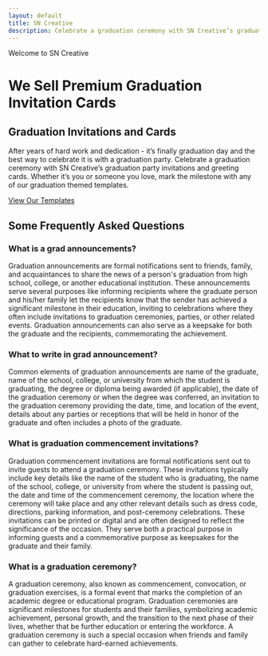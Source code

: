 ```yaml
---
layout: default
title: SN Creative
description: Celebrate a graduation ceremony with SN Creative’s graduation party invitations and greeting cards. Whether it’s you or someone you love, mark the milestone with any of our graduation themed templates.
---
```


<div class="index_page_banner">
<div class="container">
<div class="row">
<div class="col-md-12">
<span>Welcome to SN Creative</span>
<h1>We Sell Premium Graduation Invitation Cards</h1>
</div>
</div>
</div>
</div>

<div class="main">
<div class="container">

  <div class="row">
  <div class="col-md-12">
  <h2 class="centered">Graduation Invitations and Cards</h2>
  <p class="centered">After years of hard work and dedication - it’s finally graduation day and the best way to celebrate it is with a graduation party. Celebrate a graduation ceremony with SN Creative’s graduation party invitations and greeting cards. Whether it’s you or someone you love, mark the milestone with any of our graduation themed templates.</p>
  <p><a href="" class="b1">View Our Templates</a></p>
  </div>
  </div>

  <div class="row">
  <div class="col-md-12">
  <h2>Some Frequently Asked Questions</h2>
  </div>
  </div>

  <div class="row equal-height">
  <div class="col-md-4">
  <div class="s1">
  <h3>What is a grad announcements?</h3>
  <p>Graduation announcements are formal notifications sent to friends, family, and acquaintances to share the news of a person's graduation from high school, college, or another educational institution. These announcements serve several purposes like informing recipients where the graduate person and his/her family let the recipients know that the sender has achieved a significant milestone in their education, inviting to celebrations where they often include invitations to graduation ceremonies, parties, or other related events. Graduation announcements can also serve as a keepsake for both the graduate and the recipients, commemorating the achievement.</p>
  </div>
  </div>

  <div class="col-md-4">
  <div class="s1">
  <h3>What to write in grad announcement?</h3>
  <p>Common elements of graduation announcements are name of the graduate, name of the school, college, or university from which the student is graduating, the degree or diploma being awarded (if applicable), the date of the graduation ceremony or when the degree was conferred, an invitation to the graduation ceremony providing the date, time, and location of the event, details about any parties or receptions that will be held in honor of the graduate and often includes a photo of the graduate.</p>
  </div>
  </div>

  <div class="col-md-4">
  <div class="s1">
  <h3>What is graduation commencement invitations?</h3>
  <p>Graduation commencement invitations are formal notifications sent out to invite guests to attend a graduation ceremony. These invitations typically include key details like the name of the student who is graduating, the name of the school, college, or university from where the student is passing out, the date and time of the commencement ceremony, the location where the ceremony will take place and any other relevant details such as dress code, directions, parking information, and post-ceremony celebrations. These invitations can be printed or digital and are often designed to reflect the significance of the occasion. They serve both a practical purpose in informing guests and a commemorative purpose as keepsakes for the graduate and their family.</p>
  </div>
  </div>
  </div>

  <div class="row equal-height">
  <div class="col-md-4">
  <div class="s1">
  <h3>What is a graduation ceremony?</h3>
  <p>A graduation ceremony, also known as commencement, convocation, or graduation exercises, is a formal event that marks the completion of an academic degree or educational program. Graduation ceremonies are significant milestones for students and their families, symbolizing academic achievement, personal growth, and the transition to the next phase of their lives, whether that be further education or entering the workforce. A graduation ceremony is such a special occasion when friends and family can gather to celebrate hard-earned achievements.</p>
  </div>
  </div>
  </div>

</div>
</div>

<!-- <div class="col-md-4">
<h3>What is a commencement exercise?</h3>
<p>Since we are talking about Graduation Invitations, let’s delve on this closing of a new chapter and why it is an important mark of huge success of every student’s life. There are numerous types of graduations—elementary graduation, high school graduation, college graduation, and so on.</p>
<p>Graduation—or also called commencement, convocation, or invocation—is the obtaining of a diploma or academic degree in which students become graduates. Before the graduation, candidates are referred to as graduands, and the date of graduation is often called graduation day. At the college and university levels, the faculty will usually wear academic dresses at the formal ceremonies, as will the administrator and degree candidates.</p>
<p>Graduation at the college and university level happens when the supervising officer deliberates degrees upon candidates, either individually or all at once, even if graduates physically receive their diploma later at a smaller college or departmental ceremony. After degree completion, graduates can be referred to by their graduating year.</p>
</div> -->

<!-- <div class="col-md-4">
<h3>Early history of commencement exercise</h3>
<p>It was in the 12th century that graduation ceremonies for students date from the first universities in Europe. At that time, Latin was the language of scholarship. A universitas  was a guild of masters (MAs) with a licence to teach. Degree  and  graduate  come from  gradus , meaning “step.”</p>
<p>The first step was admission to a bachelor’s degree. The second step was the master’s step, giving the graduate admission to the universitas and license to teach. The typical dress for graduation are gowns and hoods or hats adapted from the daily dress of university staff in the Middle Ages, which was in turn based on the attire worn by medieval clergy.</p>
</div> -->

<!-- <div class="col-md-4">
<h3>Where did graduation caps and gowns come from?</h3>
<p>In the 12th century, wearing of academic robes is a tradition, it was around the time when the first universities were being founded in Europe. During this time, most scholars were also clerics or aspiring clerics, and excess in clothing was not supported. As such, in the beginning it is thought that there was little difference between what the academics were wearing and the laymen, excepting that the academics and clergy tended to wear very plainly colored apparel.</p>
<p>Eventually, the apparel was simply basic. When the universities were originally formed, they had no official buildings of their own to hold lectures in, so classes were typically gathered in nearby churches. Their simple robes and outer covering served the purpose of keeping them warm in the airy medieval church buildings, and the hoods kept the weather off when they moved out of doors.</p>
</div> -->

<!-- <div class="col-md-4">
<h3>Importance of Graduation</h3>
<p>Some people might ask, Are graduations really important?</p>
<p>A graduation is necessary because it is a rite of passage to so many people. A graduation is not just the end battle; it is a new start—the start of a new chapter in a person’s life whether it be another school year or the entry into finding and landing a job. Graduations help people reminisce the things achieved in the past, as well as helping people to look forward to the future.</p>
</div> -->

